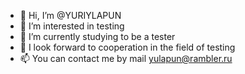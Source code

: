 - 👋 Hi, I’m @YURIYLAPUN
- 👀 I’m interested in testing
- 🌱 I’m currently studying to be a tester
- 💞️ I look forward to cooperation in the field of testing
- 📫 You can contact me by mail yulapun@rambler.ru



